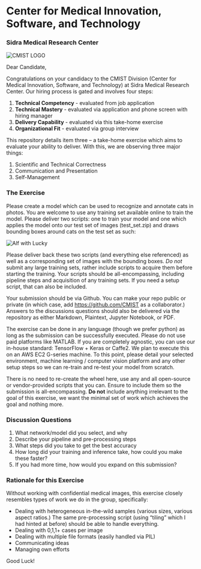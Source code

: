 # Center for Medical Innovation, Software, and Technology
### Sidra Medical Research Center
![](https://raw.githubusercontent.com/CMIST/HiringExercise_MLCVEngineer/master/logo_cmist.png "CMIST LOGO")

Dear Candidate,

Congratulations on your candidacy to the CMIST Division (Center for Medical Innovation, Software, and Technology) at Sidra Medical Research Center.  Our hiring process is gated and involves four steps:
1.	**Technical Competency** - evaluated from job application
2.	**Technical Mastery** - evaluated via application and phone screen with hiring manager
3.	**Delivery Capability** - evaluated via this take-home exercise
4.	**Organizational Fit** - evaluated via group interview 

This repository details item three – a take-home exercise which aims to evaluate your ability to deliver.  With this, we are observing three major things:
1.	Scientific and Technical Correctness
2.	Communication and Presentation
3.	Self-Management

### The Exercise

Please create a model which can be used to recognize and annotate cats in photos.  You are welcome to use any training set available online to train the model.  Please deliver two scripts: one to train your model and one which applies the model onto our test set of images (test_set.zip) and draws bounding boxes around cats on the test set as such:

![](https://raw.githubusercontent.com/CMIST/HiringExercise_MLCVEngineer/master/catbb.png "Alf with Lucky")

Please deliver back these two scripts (and everything else referenced) as well as a corresponding set of images with the bounding boxes.  *Do not* submit any large training sets, rather include scripts to acquire them before starting the training.  Your scripts should be all-encompassing, including pipeline steps and acquisition of any training sets.  If you need a setup script, that can also be included.

Your submission should be via Github.  You can make your repo public or private (in which case, add https://github.com/CMIST as a collaborator.)  Answers to the discussions questions should also be delivered via the repository as either Markdown, Plaintext, Jupyter Notebook, or PDF.

The exercise can be done in any language (though we prefer python) as long as the submission can be successfully executed.  Please do not use paid platforms like MATLAB.  If you are completely agnostic, you can use our in-house standard: TensorFlow + Keras or Caffe2.  We plan to execute this on an AWS EC2 G-series machine.  To this point, please detail your selected environment, machine learning / computer vision platform and any other setup steps so we can re-train and re-test your model from scratch.

There is no need to re-create the wheel here, use any and all open-source or vendor-provided scripts that you can.  Ensure to include them so the submission is all-encompassing.  **Do not** include anything irrelevant to the goal of this exercise, we want the minimal set of work which achieves the goal and nothing more.

### Discussion Questions
1.	What network/model did you select, and why
2.	Describe your pipeline and pre-processing steps
3.	What steps did you take to get the best accuracy
4.	How long did your training and inference take, how could you make these faster?
5.	If you had more time, how would you expand on this submission?

### Rationale for this Exercise
Without working with confidential medical images, this exercise closely resembles types of work we do in the group, specifically:
* Dealing with heterogeneous in-the-wild samples (various sizes, various aspect ratios.)  The same pre-processing script (using “tiling” which I had hinted at before) should be able to handle everything.
* Dealing with 0,1,1+ cases per image
* Dealing with multiple file formats (easily handled via PIL)
* Communicating ideas
* Managing own efforts 

Good Luck!

